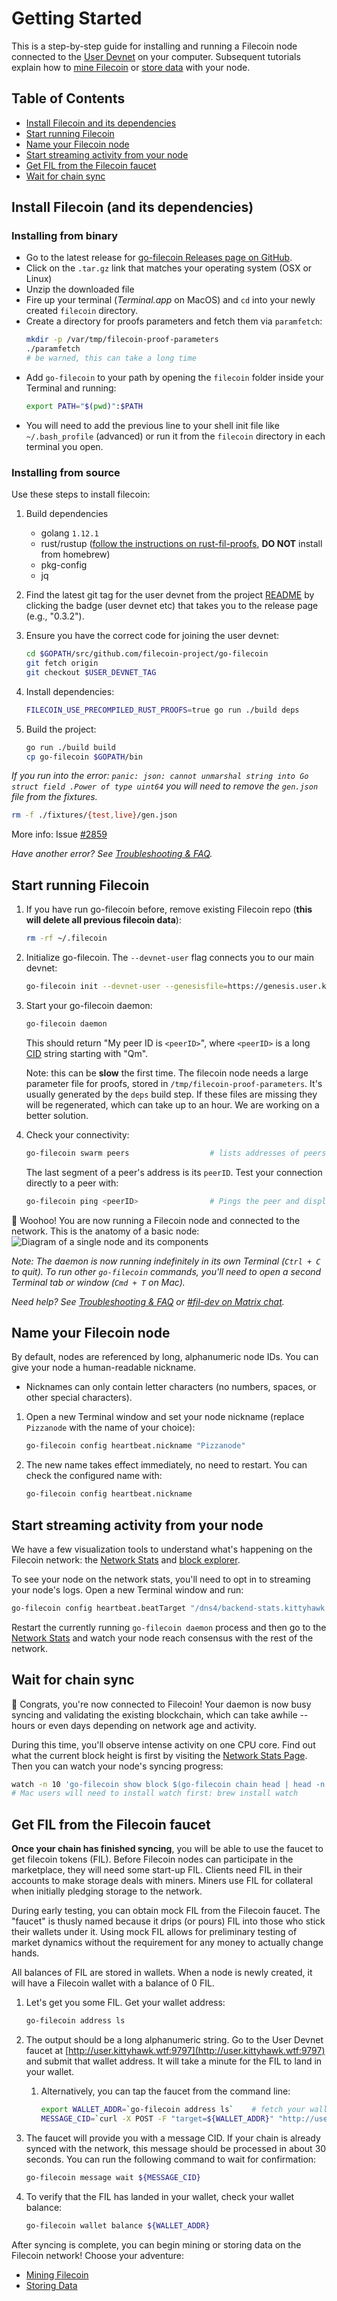 # Getting Started

This is a step-by-step guide for installing and running a Filecoin node connected to the [User&nbsp;Devnet](Devnets#user) on your computer. Subsequent tutorials explain how to [mine Filecoin](Mining-Filecoin) or [store data](Storing-on-Filecoin) with your node.

## Table of Contents

* [Install Filecoin and its dependencies](#install-filecoin-and-its-dependencies)
* [Start running Filecoin](#start-running-filecoin)
* [Name your Filecoin node](#name-your-filecoin-node)
* [Start streaming activity from your node](#start-streaming-activity-from-your-node)
* [Get FIL from the Filecoin faucet](#get-fil-from-the-filecoin-faucet)
* [Wait for chain sync](#wait-for-chain-sync)

## Install Filecoin (and its dependencies)

<!--
We have two installation methods available:
* install from binary (recommended for most)
* install from source (requires golang installation, rust and other tools)

### Installing from binary
Coming soon.
-->
### Installing from binary
  - Go to the latest release for [go-filecoin Releases page on GitHub](https://github.com/filecoin-project/go-filecoin/releases/latest). 
  - Click on the `.tar.gz` link that matches your operating system (OSX or Linux) 
  - Unzip the downloaded file
  - Fire up your terminal (_Terminal.app_ on MacOS) and `cd` into your newly created `filecoin` directory.
  - Create a directory for proofs parameters and fetch them via `paramfetch`:
    ```sh
    mkdir -p /var/tmp/filecoin-proof-parameters
    ./paramfetch
    # be warned, this can take a long time
    ```
  - Add `go-filecoin` to your path by opening the `filecoin` folder inside your Terminal and running:
    ```sh
    export PATH="$(pwd)":$PATH
    ```
  - You will need to add the previous line to your shell init file like `~/.bash_profile` (advanced) or run it from the `filecoin` directory in each terminal you open.

### Installing from source

Use these steps to install filecoin:

1. Build dependencies
   - golang `1.12.1`
   - rust/rustup ([follow the instructions on rust-fil-proofs](https://github.com/filecoin-project/rust-fil-proofs#install-and-configure-rust), **DO NOT** install from homebrew)
   - pkg-config
   - jq

1. Find the latest git tag for the user devnet from the project [README](https://github.com/filecoin-project/go-filecoin#filecoin-go-filecoin) by clicking the badge (user devnet etc) that takes you to the release page (e.g., "0.3.2").

1. Ensure you have the correct code for joining the user devnet:
    ```sh
    cd $GOPATH/src/github.com/filecoin-project/go-filecoin
    git fetch origin
    git checkout $USER_DEVNET_TAG
    ```

1. Install dependencies:
    ```sh
    FILECOIN_USE_PRECOMPILED_RUST_PROOFS=true go run ./build deps
    ```

1. Build the project:
    ```sh
    go run ./build build
    cp go-filecoin $GOPATH/bin
    ```

_If you run into the error: `panic: json: cannot unmarshal string into Go struct field .Power of type uint64` you will need to remove the `gen.json` file from the fixtures._

```sh
rm -f ./fixtures/{test,live}/gen.json
```

More info: Issue [#2859](https://github.com/filecoin-project/go-filecoin/issues/2859#issuecomment-497402147)

_Have another error? See [Troubleshooting & FAQ](Troubleshooting-&-FAQ)._

## Start running Filecoin

1. If you have run go-filecoin before, remove existing Filecoin repo (**this will delete all previous filecoin data**):
    ```sh
    rm -rf ~/.filecoin
    ```

1. Initialize go-filecoin. The `--devnet-user` flag connects you to our main devnet:
    ```sh
    go-filecoin init --devnet-user --genesisfile=https://genesis.user.kittyhawk.wtf/genesis.car
    ```

1. Start your go-filecoin daemon:
    ```sh
    go-filecoin daemon
    ```
    This should return "My peer ID is `<peerID>`", where `<peerID>` is a long [CID](https://github.com/filecoin-project/specs/blob/master/definitions.md#cid) string starting with "Qm".

    Note: this can be **slow** the first time. The filecoin node needs a large parameter file for proofs, stored in `/tmp/filecoin-proof-parameters`. It's usually generated by the `deps` build step. If these files are missing they will be regenerated, which can take up to an hour. We are working on a better solution.

1. Check your connectivity:
    ```sh
    go-filecoin swarm peers                  # lists addresses of peers to which you're connected
    ```
    The last segment of a peer's address is its `peerID`. Test your connection directly to a peer with:
    ```sh
    go-filecoin ping <peerID>                # Pings the peer and displays round-trip latency.
    ```

🎉 Woohoo! You are now running a Filecoin node and connected to the network. This is the anatomy of a basic node:
![Diagram of a single node and its components](./images/getting-started-node-diagram.png)

_Note: The daemon is now running indefinitely in its own Terminal (`Ctrl + C` to quit). To run other `go-filecoin` commands, you'll need to open a second Terminal tab or window (`Cmd + T` on Mac)._

_Need help? See [Troubleshooting & FAQ](Troubleshooting-&-FAQ) or [#fil-dev on Matrix chat](https://riot.im/app/#/room/#fil-dev:matrix.org)._

## Name your Filecoin node

By default, nodes are referenced by long, alphanumeric node IDs. You can give your node a human-readable nickname.
* Nicknames can only contain letter characters (no numbers, spaces, or other special characters).

1. Open a new Terminal window and set your node nickname (replace `Pizzanode` with the name of your choice): 
    ```sh
    go-filecoin config heartbeat.nickname "Pizzanode"
    ````
1. The new name takes effect immediately, no need to restart. You can check the configured name with:
    ```sh
    go-filecoin config heartbeat.nickname
    ````

## Start streaming activity from your node

We have a few visualization tools to understand what's happening on the Filecoin network: the [Network Stats](https://stats.kittyhawk.wtf/) and [block explorer](Block-Explorer). 

To see your node on the network stats, you'll need to opt in to streaming your node's logs. Open a new Terminal window and run:
```sh
go-filecoin config heartbeat.beatTarget "/dns4/backend-stats.kittyhawk.wtf/tcp/8080/ipfs/QmUWmZnpZb6xFryNDeNU7KcJ1Af5oHy7fB9npU67sseEjR"
```
Restart the currently running `go-filecoin daemon` process and then go to the [Network Stats](https://stats.kittyhawk.wtf/) and watch your node reach consensus with the rest of the network.

## Wait for chain sync
🎉 Congrats, you're now connected to Filecoin! Your daemon is now busy syncing and validating the existing blockchain, which can take awhile -- hours or even days depending on network age and activity.

During this time, you'll observe intense activity on one CPU core. Find out what the current block height is first by visiting the [Network Stats Page](https://stats.kittyhawk.wtf/). Then you can watch your node's syncing progress:
````sh
watch -n 10 'go-filecoin show block $(go-filecoin chain head | head -n 1)'
# Mac users will need to install watch first: brew install watch
````

## Get FIL from the Filecoin faucet

**Once your chain has finished syncing**, you will be able to use the faucet to get filecoin tokens (FIL). Before Filecoin nodes can participate in the marketplace, they will need some start-up FIL. Clients need FIL in their accounts to make storage deals with miners. Miners use FIL for collateral when initially pledging storage to the network.

During early testing, you can obtain mock FIL from the Filecoin faucet. The "faucet" is thusly named because it drips (or pours) FIL into those who stick their wallets under it. Using mock FIL allows for preliminary testing of market dynamics without the requirement for any money to actually change hands.

All balances of FIL are stored in wallets. When a node is newly created, it will have a Filecoin wallet with a balance of 0 FIL.
1. Let's get you some FIL. Get your wallet address:
    ```sh
    go-filecoin address ls
    ```
1. The output should be a long alphanumeric string. Go to the User Devnet faucet at [http://user.kittyhawk.wtf:9797](http://user.kittyhawk.wtf:9797) and submit that wallet address. It will take a minute for the FIL to land in your wallet.

    1. Alternatively, you can tap the faucet from the command line:
        ```sh
        export WALLET_ADDR=`go-filecoin address ls`    # fetch your wallet address into a handy variable
        MESSAGE_CID=`curl -X POST -F "target=${WALLET_ADDR}" "http://user.kittyhawk.wtf:9797/tap" | cut -d" " -f4`
        ```
1. The faucet will provide you with a message CID. If your chain is already synced with the network, this message should be processed in about 30 seconds. You can run the following command to wait for confirmation:

    ```sh
    go-filecoin message wait ${MESSAGE_CID}
    ```

1. To verify that the FIL has landed in your wallet, check your wallet balance:
    ```sh
    go-filecoin wallet balance ${WALLET_ADDR}
    ```

After syncing is complete, you can begin mining or storing data on the Filecoin network! Choose your adventure: 
- [Mining Filecoin](Mining-Filecoin)
- [Storing Data](Storing-on-Filecoin)

